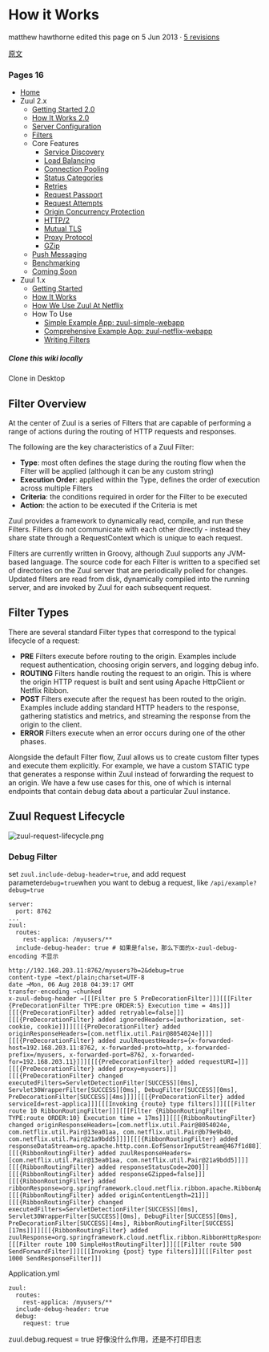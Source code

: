 # How it Works

matthew hawthorne edited this page on 5 Jun 2013 · [5 revisions](https://github.com/Netflix/zuul/wiki/How-it-Works/_history)

[原文](https://github.com/Netflix/zuul/wiki/How-it-Works)

###  Pages 16

- [Home](https://github.com/Netflix/zuul/wiki/Home)
- Zuul 2.x
  - [Getting Started 2.0](https://github.com/Netflix/zuul/wiki/Getting-Started-2.0)
  - [How It Works 2.0](https://github.com/Netflix/zuul/wiki/How-It-Works-2.0)
  - [Server Configuration](https://github.com/Netflix/zuul/wiki/Server-Configuration)
  - [Filters](https://github.com/Netflix/zuul/wiki/Filters)
  - Core Features
    - [Service Discovery](https://github.com/Netflix/zuul/wiki/Core-Features#service-discovery)
    - [Load Balancing](https://github.com/Netflix/zuul/wiki/Core-Features#load-balancing)
    - [Connection Pooling](https://github.com/Netflix/zuul/wiki/Core-Features#connection-pooling)
    - [Status Categories](https://github.com/Netflix/zuul/wiki/Core-Features#status-categories)
    - [Retries](https://github.com/Netflix/zuul/wiki/Core-Features#retries)
    - [Request Passport](https://github.com/Netflix/zuul/wiki/Core-Features#request-passport)
    - [Request Attempts](https://github.com/Netflix/zuul/wiki/Core-Features#request-attempts)
    - [Origin Concurrency Protection](https://github.com/Netflix/zuul/wiki/Core-Features#origin-concurrency-protection)
    - [HTTP/2](https://github.com/Netflix/zuul/wiki/Core-Features#http2)
    - [Mutual TLS](https://github.com/Netflix/zuul/wiki/Core-Features#mutual-tls)
    - [Proxy Protocol](https://github.com/Netflix/zuul/wiki/Core-Features#proxy-protocol)
    - [GZip](https://github.com/Netflix/zuul/wiki/Core-Features#gzip)
  - [Push Messaging](https://github.com/Netflix/zuul/wiki/Push-Messaging)
  - [Benchmarking](https://github.com/Netflix/zuul/wiki/Benchmarking)
  - [Coming Soon](https://github.com/Netflix/zuul/wiki/Coming-Soon)
- Zuul 1.x
  - [Getting Started](https://github.com/Netflix/zuul/wiki/Getting-Started)
  - [How It Works](https://github.com/Netflix/zuul/wiki/How-it-Works)
  - [How We Use Zuul At Netflix](https://github.com/Netflix/zuul/wiki/How-We-Use-Zuul-At-Netflix)
  - How To Use
    - [Simple Example App: zuul-simple-webapp](https://github.com/Netflix/zuul/wiki/zuul-simple-webapp)
    - [Comprehensive Example App: zuul-netflix-webapp](https://github.com/Netflix/zuul/wiki/zuul-netflix-webapp)
    - [Writing Filters](https://github.com/Netflix/zuul/wiki/Writing-Filters)

##### Clone this wiki locally

 Clone in Desktop

## Filter Overview

At the center of Zuul is a series of Filters that are capable of performing a range of actions during the routing of HTTP requests and responses.

The following are the key characteristics of a Zuul Filter:

- **Type**: most often defines the stage during the routing flow when the Filter will be applied (although it can be any custom string)
- **Execution Order**: applied within the Type, defines the order of execution across multiple Filters
- **Criteria**: the conditions required in order for the Filter to be executed
- **Action**: the action to be executed if the Criteria is met

Zuul provides a framework to dynamically read, compile, and run these Filters. Filters do not communicate with each other directly - instead they share state through a RequestContext which is unique to each request.

Filters are currently written in Groovy, although Zuul supports any JVM-based language. The source code for each Filter is written to a specified set of directories on the Zuul server that are periodically polled for changes. Updated filters are read from disk, dynamically compiled into the running server, and are invoked by Zuul for each subsequent request.

## Filter Types

There are several standard Filter types that correspond to the typical lifecycle of a request:

- **PRE** Filters execute before routing to the origin. Examples include request authentication, choosing origin servers, and logging debug info.
- **ROUTING** Filters handle routing the request to an origin. This is where the origin HTTP request is built and sent using Apache HttpClient or Netflix Ribbon.
- **POST** Filters execute after the request has been routed to the origin. Examples include adding standard HTTP headers to the response, gathering statistics and metrics, and streaming the response from the origin to the client.
- **ERROR** Filters execute when an error occurs during one of the other phases.

Alongside the default Filter flow, Zuul allows us to create custom filter types and execute them explicitly. For example, we have a custom STATIC type that generates a response within Zuul instead of forwarding the request to an origin. We have a few use cases for this, one of which is internal endpoints that contain debug data about a particular Zuul instance.

## Zuul Request Lifecycle

![zuul-request-lifecycle.png](https://camo.githubusercontent.com/4eb7754152028cdebd5c09d1c6f5acc7683f0094/687474703a2f2f6e6574666c69782e6769746875622e696f2f7a75756c2f696d616765732f7a75756c2d726571756573742d6c6966656379636c652e706e67)

### Debug Filter

set `zuul.include-debug-header=true`, and add request parameter`debug=true`when you want to debug a request, like `/api/example?debug=true`

```
server:
  port: 8762
...
zuul:
  routes:
    rest-applica: /myusers/**
  include-debug-header: true # 如果是false，那么下面的x-zuul-debug-encoding 不显示

http://192.168.203.11:8762/myusers?b=2&debug=true
content-type →text/plain;charset=UTF-8
date →Mon, 06 Aug 2018 04:39:17 GMT
transfer-encoding →chunked
x-zuul-debug-header →[[[Filter pre 5 PreDecorationFilter]]][[[Filter {PreDecorationFilter TYPE:pre ORDER:5} Execution time = 4ms]]][[[{PreDecorationFilter} added retryable=false]]][[[{PreDecorationFilter} added ignoredHeaders=[authorization, set-cookie, cookie]]]][[[{PreDecorationFilter} added originResponseHeaders=[com.netflix.util.Pair@8054024e]]]][[[{PreDecorationFilter} added zuulRequestHeaders={x-forwarded-host=192.168.203.11:8762, x-forwarded-proto=http, x-forwarded-prefix=/myusers, x-forwarded-port=8762, x-forwarded-for=192.168.203.11}]]][[[{PreDecorationFilter} added requestURI=]]][[[{PreDecorationFilter} added proxy=myusers]]][[[{PreDecorationFilter} changed executedFilters=ServletDetectionFilter[SUCCESS][0ms], Servlet30WrapperFilter[SUCCESS][0ms], DebugFilter[SUCCESS][0ms], PreDecorationFilter[SUCCESS][4ms]]]][[[{PreDecorationFilter} added serviceId=rest-applica]]][[[Invoking {route} type filters]]][[[Filter route 10 RibbonRoutingFilter]]][[[Filter {RibbonRoutingFilter TYPE:route ORDER:10} Execution time = 17ms]]][[[{RibbonRoutingFilter} changed originResponseHeaders=[com.netflix.util.Pair@8054024e, com.netflix.util.Pair@13ea01aa, com.netflix.util.Pair@b79e9b40, com.netflix.util.Pair@21a9bdd5]]]][[[{RibbonRoutingFilter} added responseDataStream=org.apache.http.conn.EofSensorInputStream@467f1d88]]][[[{RibbonRoutingFilter} added zuulResponseHeaders=[com.netflix.util.Pair@13ea01aa, com.netflix.util.Pair@21a9bdd5]]]][[[{RibbonRoutingFilter} added responseStatusCode=200]]][[[{RibbonRoutingFilter} added responseGZipped=false]]][[[{RibbonRoutingFilter} added ribbonResponse=org.springframework.cloud.netflix.ribbon.apache.RibbonApacheHttpResponse@19654b1a]]][[[{RibbonRoutingFilter} added originContentLength=21]]][[[{RibbonRoutingFilter} changed executedFilters=ServletDetectionFilter[SUCCESS][0ms], Servlet30WrapperFilter[SUCCESS][0ms], DebugFilter[SUCCESS][0ms], PreDecorationFilter[SUCCESS][4ms], RibbonRoutingFilter[SUCCESS][17ms]]]][[[{RibbonRoutingFilter} added zuulResponse=org.springframework.cloud.netflix.ribbon.RibbonHttpResponse@309951d4]]][[[Filter route 100 SimpleHostRoutingFilter]]][[[Filter route 500 SendForwardFilter]]][[[Invoking {post} type filters]]][[[Filter post 1000 SendResponseFilter]]]

```

Application.yml

```
zuul:
  routes:
    rest-applica: /myusers/**
  include-debug-header: true
  debug:
    request: true
```

zuul.debug.request = true 好像没什么作用，还是不打印日志